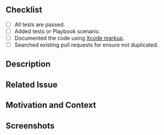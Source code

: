 ## Checklist

- [ ] All tests are passed.  
- [ ] Added tests or Playbook scenario.  
- [ ] Documented the code using [Xcode markup](https://developer.apple.com/library/mac/documentation/Xcode/Reference/xcode_markup_formatting_ref).  
- [ ] Searched existing pull requests for ensure not duplicated.  

## Description


## Related Issue


## Motivation and Context


## Screenshots
